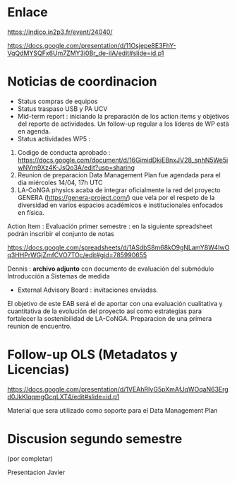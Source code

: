 
# Enlace 

https://indico.in2p3.fr/event/24040/

https://docs.google.com/presentation/d/11Osjepe8E3FhY-VqQdMYSQFx6Um7ZMY3i0Br_de-ilA/edit#slide=id.p1


# Noticias de coordinacion

- Status compras de equipos 
- Status traspaso USB y PA UCV
- Mid-term report : iniciando la preparación de los action items y objetivos del reporte de actividades. Un follow-up regular a los líderes de WP està en agenda.  
- Status actividades WP5 :

1. Codigo de conducta aprobado : https://docs.google.com/document/d/16GimidDkiEBnxJV28_snhN5We5iwNVm9Xz4K-JsQo3A/edit?usp=sharing
2. Reunion de preparacion Data Management Plan fue agendada para el dia miércoles 14/04, 17h  UTC
3. LA-CoNGA physics acaba de integrar oficialmente la red del proyecto GENERA (https://genera-project.com/)
que vela por el respeto de la diversidad en varios espacios académicos e institucionales enfocados en física.


Action Item : Evaluación primer semestre : en la siguiente spreadsheet podrán inscribir el conjunto de notas

https://docs.google.com/spreadsheets/d/1ASdbS8m68kO9gNLamY8W4IwOq3HHPrWGjZmfCVO7TOc/edit#gid=785990655

Dennis : **archivo adjunto** con documento de evaluación del submódulo Introducción a Sistemas de medida


- External Advisory Board : invitaciones enviadas.
 
El objetivo de este EAB será el de aportar con una evaluación cualitativa y cuantitativa de la evolución del proyecto así como estrategias para fortalecer 
la sostenibilidad de LA-CoNGA. Preparacion de una primera reunion de encuentro.

# Follow-up OLS (Metadatos y Licencias)

https://docs.google.com/presentation/d/1VEAhRIyG5pXmAfJqWOqaN63Ergd0JkKlqqmgGcqLXT4/edit#slide=id.p1

Material que sera utilizado como soporte para el Data Management Plan

# Discusion segundo semestre

(por completar)

Presentacion Javier


